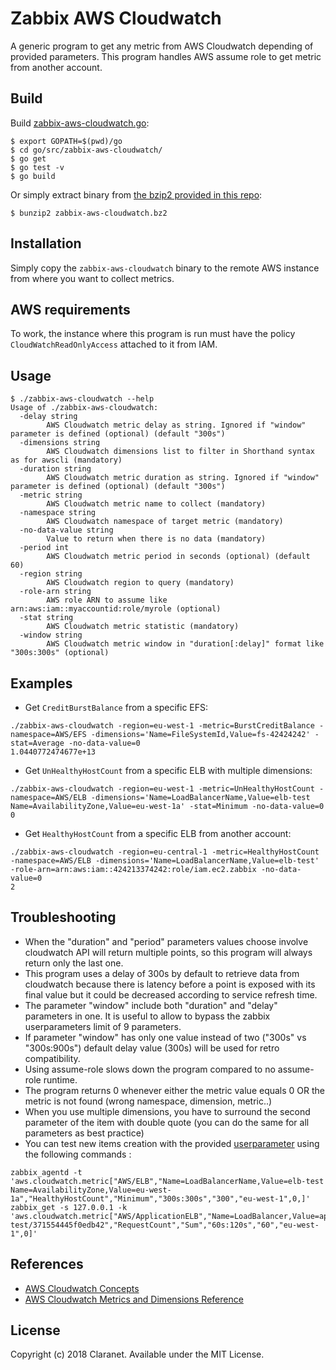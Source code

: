 # Zabbix AWS Cloudwatch

A generic program to get any metric from AWS Cloudwatch depending of provided parameters.
This program handles AWS assume role to get metric from another account.

## Build

Build [zabbix-aws-cloudwatch.go](zabbix-aws-cloudwatch.go):

    $ export GOPATH=$(pwd)/go
    $ cd go/src/zabbix-aws-cloudwatch/
    $ go get
    $ go test -v
    $ go build

Or simply extract binary from [the bzip2 provided in this repo](https://bitbucket.org/morea/zabbix/downloads/zabbix-aws-cloudwatch.bz2):

    $ bunzip2 zabbix-aws-cloudwatch.bz2

## Installation

Simply copy the `zabbix-aws-cloudwatch` binary to the remote AWS instance from where you want to collect metrics.

## AWS requirements

To work, the instance where this program is run must have the policy `CloudWatchReadOnlyAccess` attached to it from IAM.

## Usage

```
$ ./zabbix-aws-cloudwatch --help
Usage of ./zabbix-aws-cloudwatch:
  -delay string
        AWS Cloudwatch metric delay as string. Ignored if "window" parameter is defined (optional) (default "300s")
  -dimensions string
        AWS Cloudwatch dimensions list to filter in Shorthand syntax as for awscli (mandatory)
  -duration string
        AWS Cloudwatch metric duration as string. Ignored if "window" parameter is defined (optional) (default "300s")
  -metric string
        AWS Cloudwatch metric name to collect (mandatory)
  -namespace string
        AWS Cloudwatch namespace of target metric (mandatory)
  -no-data-value string
        Value to return when there is no data (mandatory)
  -period int
        AWS Cloudwatch metric period in seconds (optional) (default 60)
  -region string
        AWS Cloudwatch region to query (mandatory)
  -role-arn string
        AWS role ARN to assume like arn:aws:iam::myaccountid:role/myrole (optional)
  -stat string
        AWS Cloudwatch metric statistic (mandatory)
  -window string
        AWS Cloudwatch metric window in "duration[:delay]" format like "300s:300s" (optional)
```

## Examples

* Get `CreditBurstBalance` from a specific EFS:

```
./zabbix-aws-cloudwatch -region=eu-west-1 -metric=BurstCreditBalance -namespace=AWS/EFS -dimensions='Name=FileSystemId,Value=fs-42424242' -stat=Average -no-data-value=0
1.0440772474677e+13
```

* Get `UnHealthyHostCount` from a specific ELB with multiple dimensions:

```
./zabbix-aws-cloudwatch -region=eu-west-1 -metric=UnHealthyHostCount -namespace=AWS/ELB -dimensions='Name=LoadBalancerName,Value=elb-test Name=AvailabilityZone,Value=eu-west-1a' -stat=Minimum -no-data-value=0
0
```

* Get `HealthyHostCount` from a specific ELB from another account:

```
./zabbix-aws-cloudwatch -region=eu-central-1 -metric=HealthyHostCount -namespace=AWS/ELB -dimensions='Name=LoadBalancerName,Value=elb-test' -role-arn=arn:aws:iam::424213374242:role/iam.ec2.zabbix -no-data-value=0
2
```

## Troubleshooting

* When the "duration" and "period" parameters values choose involve cloudwatch API will return multiple points, so this program will always return only the last one.
* This program uses a delay of 300s by default to retrieve data from cloudwatch because there is latency before a point is exposed with its final value but it could be decreased according to service refresh time.
* The parameter "window" include both "duration" and "delay" parameters in one. It is useful to allow to bypass the zabbix userparameters limit of 9 parameters.
* If parameter "window" has only one value instead of two ("300s" vs "300s:900s") default delay value (300s) will be used for retro compatibility.
* Using assume-role slows down the program compared to no assume-role runtime.
* The program returns 0 whenever either the metric value equals 0 OR the metric is not found (wrong namespace, dimension, metric..)
* When you use multiple dimensions, you have to surround the second parameter of the item with double quote (you can do the same for all parameters as best practice)
* You can test new items creation with the provided [userparameter](../../../zabbix_agentd.d/aws.conf) using the following commands :

```
zabbix_agentd -t 'aws.cloudwatch.metric["AWS/ELB","Name=LoadBalancerName,Value=elb-test Name=AvailabilityZone,Value=eu-west-1a","HealthyHostCount","Minimum","300s:300s","300","eu-west-1",0,]'
zabbix_get -s 127.0.0.1 -k 'aws.cloudwatch.metric["AWS/ApplicationELB","Name=LoadBalancer,Value=app/alb-test/371554445f0edb42","RequestCount","Sum","60s:120s","60","eu-west-1",0]'
```

## References

* [AWS Cloudwatch Concepts](https://docs.aws.amazon.com/AmazonCloudWatch/latest/monitoring/cloudwatch_concepts.html)
* [AWS Cloudwatch Metrics and Dimensions Reference](https://docs.aws.amazon.com/AmazonCloudWatch/latest/monitoring/CW_Support_For_AWS.html)

## License

Copyright (c) 2018 Claranet. Available under the MIT License.

